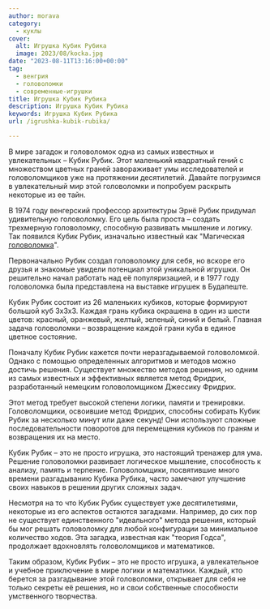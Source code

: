 ```yaml
---
author: morava
category:
  - куклы
cover:
  alt: Игрушка Кубик Рубика
  image: 2023/08/kocka.jpg
date: "2023-08-11T13:16:00+00:00"
tag:
  - венгрия
  - головоломки
  - современные-игрушки
title: Игрушка Кубик Рубика
description: Игрушка Кубик Рубика
keywords: Игрушка Кубик Рубика
url: /igrushka-kubik-rubika/

---
```

В мире загадок и головоломок одна из самых известных и увлекательных – Кубик Рубик. Этот маленький квадратный гений с множеством цветных граней завораживает умы исследователей и головоломщиков уже на протяжении десятилетий. Давайте погрузимся в увлекательный мир этой головоломки и попробуем раскрыть некоторые из ее тайн.

В 1974 году венгерский профессор архитектуры Эрнё Рубик придумал удивительную головоломку. Его цель была проста – создать трехмерную головоломку, способную развивать мышление и логику. Так появился Кубик Рубик, изначально известный как "Магическая [головоломка](https://www.adora.ru/igrushka-detskij-konstruktor-plastikovyj/)".

Первоначально Рубик создал головоломку для себя, но вскоре его друзья и знакомые увидели потенциал этой уникальной игрушки. Он решительно начал работать над её популяризацией, и в 1977 году головоломка была представлена на выставке игрушек в Будапеште.

Кубик Рубик состоит из 26 маленьких кубиков, которые формируют большой куб 3x3x3. Каждая грань кубика окрашена в один из шести цветов: красный, оранжевый, желтый, зеленый, синий и белый. Главная задача головоломки – возвращение каждой грани куба в единое цветное состояние.

Поначалу Кубик Рубик кажется почти неразгадываемой головоломкой. Однако с помощью определенных алгоритмов и методов можно достичь решения. Существует множество методов решения, но одним из самых известных и эффективных является метод Фридрих, разработанный немецким головоломщиком Джессику Фридрих.

Этот метод требует высокой степени логики, памяти и тренировки. Головоломщики, освоившие метод Фридрих, способны собирать Кубик Рубик за несколько минут или даже секунд! Они используют сложные последовательности поворотов для перемещения кубиков по граням и возвращения их на место.

Кубик Рубик – это не просто игрушка, это настоящий тренажер для ума. Решение головоломки развивает логическое мышление, способность к анализу, память и терпение. Головоломщики, посвятившие много времени разгадыванию Кубика Рубика, часто замечают улучшение своих навыков в решении других сложных задач.

Несмотря на то что Кубик Рубик существует уже десятилетиями, некоторые из его аспектов остаются загадками. Например, до сих пор не существует единственного "идеального" метода решения, который бы мог решать головоломку для любой конфигурации за минимальное количество ходов. Эта загадка, известная как "теория Годса", продолжает вдохновлять головоломщиков и математиков.

Таким образом, Кубик Рубик – это не просто игрушка, а увлекательное и учебное приключение в мире логики и математики. Каждый, кто берется за разгадывание этой головоломки, открывает для себя не только секреты её решения, но и свои собственные способности умственного творчества.
